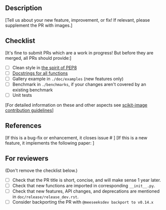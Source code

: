 ## Description
[Tell us about your new feature, improvement, or fix! If relevant, please supplement the PR with images.]


## Checklist
[It's fine to submit PRs which are a work in progress! But before they are merged, all PRs should provide:]
- [ ] Clean style in [the spirit of PEP8](https://www.python.org/dev/peps/pep-0008/)
- [ ] [Docstrings for all functions](https://github.com/numpy/numpy/blob/master/doc/example.py)
- [ ] Gallery example in `./doc/examples` (new features only)
- [ ] Benchmark in `./benchmarks`, if your changes aren't covered by an
  existing benchmark
- [ ] Unit tests

[For detailed information on these and other aspects see [scikit-image contribution guidelines](https://scikit-image.org/docs/dev/contribute.html)]


## References
[If this is a bug-fix or enhancement, it closes issue # ]
[If this is a new feature, it implements the following paper: ]

## For reviewers

(Don't remove the checklist below.)

- [ ] Check that the PR title is short, concise, and will make sense 1 year
  later.
- [ ] Check that new functions are imported in corresponding `__init__.py`.
- [ ] Check that new features, API changes, and deprecations are mentioned in
      `doc/release/release_dev.rst`.
- [ ] Consider backporting the PR with `@meeseeksdev backport to v0.14.x`
